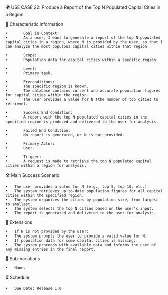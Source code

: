 🌍 USE CASE 22: Produce a Report of the Top N Populated Capital Cities in a Region

📌 Characteristic Information

	•       Goal in Context:
	•       As a user, I want to generate a report of the top N populated capital cities in a region, where N is provided by the user, so that I can analyze the most populous capital cities within that region.
	
    •       Scope:
	•       Population data for capital cities within a specific region.
	
    •       Level:
	•       Primary task.
	
    •       Preconditions:
	•       The specific region is known.
	•       The database contains current and accurate population figures for capital cities within the region.
	•       The user provides a value for N (the number of top cities to retrieve).
	
    •       Success End Condition:
	•       A report with the top N populated capital cities in the specified region is produced and delivered to the user for analysis.
	
    •       Failed End Condition:
	•       No report is generated, or N is not provided.
	
    •       Primary Actor:
	•       User.
	
    •       Trigger:
	•       A request is made to retrieve the top N populated capital cities within a region for analysis.

🛠 Main Success Scenario

	•	The user provides a value for N (e.g., top 5, top 10, etc.).
	•	The system retrieves up-to-date population figures for all capital cities within the specified region.
	•	The system organizes the cities by population size, from largest to smallest.
	•	The system selects the top N cities based on the user’s input.
	•	The report is generated and delivered to the user for analysis.

🚨 Extensions

	•	If N is not provided by the user:
	•	The system prompts the user to provide a valid value for N.
	•	If population data for some capital cities is missing:
	•	The system proceeds with available data and informs the user of any missing entries in the final report.

🔀 Sub-Variations

	•	None.

⏳ Schedule

	•	Due Date: Release 1.0